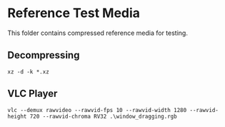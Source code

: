 # Reference Test Media

This folder contains compressed reference media for testing.

## Decompressing

```
xz -d -k *.xz
```

## VLC Player

```
vlc --demux rawvideo --rawvid-fps 10 --rawvid-width 1280 --rawvid-height 720 --rawvid-chroma RV32 .\window_dragging.rgb
```
